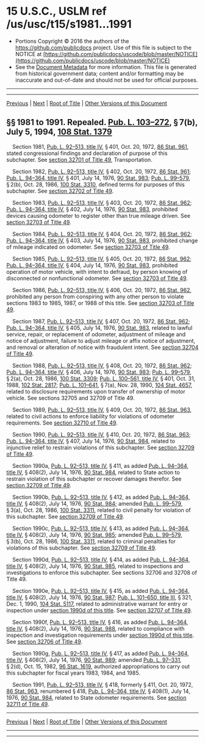 ---
---

# 15 U.S.C., USLM ref /us/usc/t15/s1981...1991

* Portions Copyright © 2016 the authors of the https://github.com/publicdocs project.
  Use of this file is subject to the NOTICE at [https://github.com/publicdocs/uscode/blob/master/NOTICE](https://github.com/publicdocs/uscode/blob/master/NOTICE)
* See the [Document Metadata](././../../../../..//README.md) for more information.
  This file is generated from historical government data; content and/or formatting may be inaccurate and out-of-date and should not be used for official purposes.

----------
----------

[Previous](./../../../../..//us/usc/t15/ch46/schIV/m__us_usc_t15_ch46_schIV.md) | [Next](./../../../../..//us/usc/t15/ch46/schV/m__us_usc_t15_ch46_schV.md) | [Root of Title](./../../../../../) | [Other Versions of this Document](https://publicdocs.github.io/go/links?ns=uslm&ref=%2Fus%2Fusc%2Ft15%2Fs1981...1991)

## §§ 1981 to 1991. Repealed. [Pub. L. 103–272][/us/pl/103/272], § 7(b), July 5, 1994, [108 Stat. 1379][/us/stat/108/1379]

    Section 1981, [Pub. L. 92–513, title IV][/us/pl/92/513/tIV], § 401, Oct. 20, 1972, [86 Stat. 961][/us/stat/86/961], stated congressional findings and declaration of purpose of this subchapter. See [section 32701 of Title 49][/us/usc/t49/s32701], Transportation.

    Section 1982, [Pub. L. 92–513, title IV][/us/pl/92/513/tIV], § 402, Oct. 20, 1972, [86 Stat. 961][/us/stat/86/961]; [Pub. L. 94–364, title IV][/us/pl/94/364/tIV], § 401, July 14, 1976, [90 Stat. 983][/us/stat/90/983]; [Pub. L. 99–579][/us/pl/99/579], § 2(b), Oct. 28, 1986, [100 Stat. 3310][/us/stat/100/3310], defined terms for purposes of this subchapter. See [section 32702 of Title 49][/us/usc/t49/s32702].

    Section 1983, [Pub. L. 92–513, title IV][/us/pl/92/513/tIV], § 403, Oct. 20, 1972, [86 Stat. 962][/us/stat/86/962]; [Pub. L. 94–364, title IV][/us/pl/94/364/tIV], § 402, July 14, 1976, [90 Stat. 983][/us/stat/90/983], prohibited devices causing odometer to register other than true mileage driven. See [section 32703 of Title 49][/us/usc/t49/s32703].

    Section 1984, [Pub. L. 92–513, title IV][/us/pl/92/513/tIV], § 404, Oct. 20, 1972, [86 Stat. 962][/us/stat/86/962]; [Pub. L. 94–364, title IV][/us/pl/94/364/tIV], § 403, July 14, 1976, [90 Stat. 983][/us/stat/90/983], prohibited change of mileage indicated on odometer. See [section 32703 of Title 49][/us/usc/t49/s32703].

    Section 1985, [Pub. L. 92–513, title IV][/us/pl/92/513/tIV], § 405, Oct. 20, 1972, [86 Stat. 962][/us/stat/86/962]; [Pub. L. 94–364, title IV][/us/pl/94/364/tIV], § 404, July 14, 1976, [90 Stat. 983][/us/stat/90/983], prohibited operation of motor vehicle, with intent to defraud, by person knowing of disconnected or nonfunctional odometer. See [section 32703 of Title 49][/us/usc/t49/s32703].

    Section 1986, [Pub. L. 92–513, title IV][/us/pl/92/513/tIV], § 406, Oct. 20, 1972, [86 Stat. 962][/us/stat/86/962], prohibited any person from conspiring with any other person to violate sections 1983 to 1985, 1987, or 1988 of this title. See [section 32703 of Title 49][/us/usc/t49/s32703].

    Section 1987, [Pub. L. 92–513, title IV][/us/pl/92/513/tIV], § 407, Oct. 20, 1972, [86 Stat. 962][/us/stat/86/962]; [Pub. L. 94–364, title IV][/us/pl/94/364/tIV], § 405, July 14, 1976, [90 Stat. 983][/us/stat/90/983], related to lawful service, repair, or replacement of odometer, adjustment of mileage and notice of adjustment, failure to adjust mileage or affix notice of adjustment, and removal or alteration of notice with fraudulent intent. See [section 32704 of Title 49][/us/usc/t49/s32704].

    Section 1988, [Pub. L. 92–513, title IV][/us/pl/92/513/tIV], § 408, Oct. 20, 1972, [86 Stat. 962][/us/stat/86/962]; [Pub. L. 94–364, title IV][/us/pl/94/364/tIV], § 406, July 14, 1976, [90 Stat. 983][/us/stat/90/983]; [Pub. L. 99–579][/us/pl/99/579], § 2(a), Oct. 28, 1986, [100 Stat. 3309][/us/stat/100/3309]; [Pub. L. 100–561, title IV][/us/pl/100/561/tIV], § 401, Oct. 31, 1988, [102 Stat. 2817][/us/stat/102/2817]; [Pub. L. 101–641][/us/pl/101/641], § 7(a), Nov. 28, 1990, [104 Stat. 4657][/us/stat/104/4657], related to disclosure requirements upon transfer of ownership of motor vehicle. See sections 32705 and 32709 of Title 49.

    Section 1989, [Pub. L. 92–513, title IV][/us/pl/92/513/tIV], § 409, Oct. 20, 1972, [86 Stat. 963][/us/stat/86/963], related to civil actions to enforce liability for violations of odometer requirements. See [section 32710 of Title 49][/us/usc/t49/s32710].

    Section 1990, [Pub. L. 92–513, title IV][/us/pl/92/513/tIV], § 410, Oct. 20, 1972, [86 Stat. 963][/us/stat/86/963]; [Pub. L. 94–364, title IV][/us/pl/94/364/tIV], § 407, July 14, 1976, [90 Stat. 984][/us/stat/90/984], related to injunctive relief to restrain violations of this subchapter. See [section 32709 of Title 49][/us/usc/t49/s32709].

    Section 1990a, [Pub. L. 92–513, title IV][/us/pl/92/513/tIV], § 411, as added [Pub. L. 94–364, title IV][/us/pl/94/364/tIV], § 408(2), July 14, 1976, [90 Stat. 984][/us/stat/90/984], related to State action to restrain violation of this subchapter or recover damages therefor. See [section 32709 of Title 49][/us/usc/t49/s32709].

    Section 1990b, [Pub. L. 92–513, title IV][/us/pl/92/513/tIV], § 412, as added [Pub. L. 94–364, title IV][/us/pl/94/364/tIV], § 408(2), July 14, 1976, [90 Stat. 984][/us/stat/90/984]; amended [Pub. L. 99–579][/us/pl/99/579], § 3(a), Oct. 28, 1986, [100 Stat. 3311][/us/stat/100/3311], related to civil penalty for violation of this subchapter. See [section 32709 of Title 49][/us/usc/t49/s32709].

    Section 1990c, [Pub. L. 92–513, title IV][/us/pl/92/513/tIV], § 413, as added [Pub. L. 94–364, title IV][/us/pl/94/364/tIV], § 408(2), July 14, 1976, [90 Stat. 985][/us/stat/90/985]; amended [Pub. L. 99–579][/us/pl/99/579], § 3(b), Oct. 28, 1986, [100 Stat. 3311][/us/stat/100/3311], related to criminal penalties for violations of this subchapter. See [section 32709 of Title 49][/us/usc/t49/s32709].

    Section 1990d, [Pub. L. 92–513, title IV][/us/pl/92/513/tIV], § 414, as added [Pub. L. 94–364, title IV][/us/pl/94/364/tIV], § 408(2), July 14, 1976, [90 Stat. 985][/us/stat/90/985], related to inspections and investigations to enforce this subchapter. See sections 32706 and 32708 of Title 49.

    Section 1990e, [Pub. L. 92–513, title IV][/us/pl/92/513/tIV], § 415, as added [Pub. L. 94–364, title IV][/us/pl/94/364/tIV], § 408(2), July 14, 1976, [90 Stat. 987][/us/stat/90/987]; [Pub. L. 101–650, title III][/us/pl/101/650/tIII], § 321, Dec. 1, 1990, [104 Stat. 5117][/us/stat/104/5117], related to administrative warrant for entry or inspection under [section 1990d of this title][/us/usc/t15/s1990d]. See [section 32707 of Title 49][/us/usc/t49/s32707].

    Section 1990f, [Pub. L. 92–513, title IV][/us/pl/92/513/tIV], § 416, as added [Pub. L. 94–364, title IV][/us/pl/94/364/tIV], § 408(2), July 14, 1976, [90 Stat. 988][/us/stat/90/988], related to compliance with inspection and investigation requirements under [section 1990d of this title][/us/usc/t15/s1990d]. See [section 32706 of Title 49][/us/usc/t49/s32706].

    Section 1990g, [Pub. L. 92–513, title IV][/us/pl/92/513/tIV], § 417, as added [Pub. L. 94–364, title IV][/us/pl/94/364/tIV], § 408(2), July 14, 1976, [90 Stat. 989][/us/stat/90/989]; amended [Pub. L. 97–331][/us/pl/97/331], § 2(d), Oct. 15, 1982, [96 Stat. 1619][/us/stat/96/1619], authorized appropriations to carry out this subchapter for fiscal years 1983, 1984, and 1985.

    Section 1991, [Pub. L. 92–513, title IV][/us/pl/92/513/tIV], § 418, formerly § 411, Oct. 20, 1972, [86 Stat. 963][/us/stat/86/963], renumbered § 418, [Pub. L. 94–364, title IV][/us/pl/94/364/tIV], § 408(1), July 14, 1976, [90 Stat. 984][/us/stat/90/984], related to State odometer requirements. See [section 32711 of Title 49][/us/usc/t49/s32711].

----------

[Previous](./../../../../..//us/usc/t15/ch46/schIV/m__us_usc_t15_ch46_schIV.md) | [Next](./../../../../..//us/usc/t15/ch46/schV/m__us_usc_t15_ch46_schV.md) | [Root of Title](./../../../../../) | [Other Versions of this Document](https://publicdocs.github.io/go/links?ns=uslm&ref=%2Fus%2Fusc%2Ft15%2Fs1981...1991)

----------
----------

[/us/pl/103/272]: https://publicdocs.github.io/go/links?ns=uslm&ref=%2Fus%2Fpl%2F103%2F272
[/us/stat/108/1379]: https://publicdocs.github.io/go/links?ns=uslm&ref=%2Fus%2Fstat%2F108%2F1379
[/us/pl/92/513/tIV]: https://publicdocs.github.io/go/links?ns=uslm&ref=%2Fus%2Fpl%2F92%2F513%2FtIV
[/us/stat/86/961]: https://publicdocs.github.io/go/links?ns=uslm&ref=%2Fus%2Fstat%2F86%2F961
[/us/usc/t49/s32701]: https://publicdocs.github.io/go/links?ns=uslm&ref=%2Fus%2Fusc%2Ft49%2Fs32701
[/us/pl/92/513/tIV]: https://publicdocs.github.io/go/links?ns=uslm&ref=%2Fus%2Fpl%2F92%2F513%2FtIV
[/us/stat/86/961]: https://publicdocs.github.io/go/links?ns=uslm&ref=%2Fus%2Fstat%2F86%2F961
[/us/pl/94/364/tIV]: https://publicdocs.github.io/go/links?ns=uslm&ref=%2Fus%2Fpl%2F94%2F364%2FtIV
[/us/stat/90/983]: https://publicdocs.github.io/go/links?ns=uslm&ref=%2Fus%2Fstat%2F90%2F983
[/us/pl/99/579]: https://publicdocs.github.io/go/links?ns=uslm&ref=%2Fus%2Fpl%2F99%2F579
[/us/stat/100/3310]: https://publicdocs.github.io/go/links?ns=uslm&ref=%2Fus%2Fstat%2F100%2F3310
[/us/usc/t49/s32702]: https://publicdocs.github.io/go/links?ns=uslm&ref=%2Fus%2Fusc%2Ft49%2Fs32702
[/us/pl/92/513/tIV]: https://publicdocs.github.io/go/links?ns=uslm&ref=%2Fus%2Fpl%2F92%2F513%2FtIV
[/us/stat/86/962]: https://publicdocs.github.io/go/links?ns=uslm&ref=%2Fus%2Fstat%2F86%2F962
[/us/pl/94/364/tIV]: https://publicdocs.github.io/go/links?ns=uslm&ref=%2Fus%2Fpl%2F94%2F364%2FtIV
[/us/stat/90/983]: https://publicdocs.github.io/go/links?ns=uslm&ref=%2Fus%2Fstat%2F90%2F983
[/us/usc/t49/s32703]: https://publicdocs.github.io/go/links?ns=uslm&ref=%2Fus%2Fusc%2Ft49%2Fs32703
[/us/pl/92/513/tIV]: https://publicdocs.github.io/go/links?ns=uslm&ref=%2Fus%2Fpl%2F92%2F513%2FtIV
[/us/stat/86/962]: https://publicdocs.github.io/go/links?ns=uslm&ref=%2Fus%2Fstat%2F86%2F962
[/us/pl/94/364/tIV]: https://publicdocs.github.io/go/links?ns=uslm&ref=%2Fus%2Fpl%2F94%2F364%2FtIV
[/us/stat/90/983]: https://publicdocs.github.io/go/links?ns=uslm&ref=%2Fus%2Fstat%2F90%2F983
[/us/usc/t49/s32703]: https://publicdocs.github.io/go/links?ns=uslm&ref=%2Fus%2Fusc%2Ft49%2Fs32703
[/us/pl/92/513/tIV]: https://publicdocs.github.io/go/links?ns=uslm&ref=%2Fus%2Fpl%2F92%2F513%2FtIV
[/us/stat/86/962]: https://publicdocs.github.io/go/links?ns=uslm&ref=%2Fus%2Fstat%2F86%2F962
[/us/pl/94/364/tIV]: https://publicdocs.github.io/go/links?ns=uslm&ref=%2Fus%2Fpl%2F94%2F364%2FtIV
[/us/stat/90/983]: https://publicdocs.github.io/go/links?ns=uslm&ref=%2Fus%2Fstat%2F90%2F983
[/us/usc/t49/s32703]: https://publicdocs.github.io/go/links?ns=uslm&ref=%2Fus%2Fusc%2Ft49%2Fs32703
[/us/pl/92/513/tIV]: https://publicdocs.github.io/go/links?ns=uslm&ref=%2Fus%2Fpl%2F92%2F513%2FtIV
[/us/stat/86/962]: https://publicdocs.github.io/go/links?ns=uslm&ref=%2Fus%2Fstat%2F86%2F962
[/us/usc/t49/s32703]: https://publicdocs.github.io/go/links?ns=uslm&ref=%2Fus%2Fusc%2Ft49%2Fs32703
[/us/pl/92/513/tIV]: https://publicdocs.github.io/go/links?ns=uslm&ref=%2Fus%2Fpl%2F92%2F513%2FtIV
[/us/stat/86/962]: https://publicdocs.github.io/go/links?ns=uslm&ref=%2Fus%2Fstat%2F86%2F962
[/us/pl/94/364/tIV]: https://publicdocs.github.io/go/links?ns=uslm&ref=%2Fus%2Fpl%2F94%2F364%2FtIV
[/us/stat/90/983]: https://publicdocs.github.io/go/links?ns=uslm&ref=%2Fus%2Fstat%2F90%2F983
[/us/usc/t49/s32704]: https://publicdocs.github.io/go/links?ns=uslm&ref=%2Fus%2Fusc%2Ft49%2Fs32704
[/us/pl/92/513/tIV]: https://publicdocs.github.io/go/links?ns=uslm&ref=%2Fus%2Fpl%2F92%2F513%2FtIV
[/us/stat/86/962]: https://publicdocs.github.io/go/links?ns=uslm&ref=%2Fus%2Fstat%2F86%2F962
[/us/pl/94/364/tIV]: https://publicdocs.github.io/go/links?ns=uslm&ref=%2Fus%2Fpl%2F94%2F364%2FtIV
[/us/stat/90/983]: https://publicdocs.github.io/go/links?ns=uslm&ref=%2Fus%2Fstat%2F90%2F983
[/us/pl/99/579]: https://publicdocs.github.io/go/links?ns=uslm&ref=%2Fus%2Fpl%2F99%2F579
[/us/stat/100/3309]: https://publicdocs.github.io/go/links?ns=uslm&ref=%2Fus%2Fstat%2F100%2F3309
[/us/pl/100/561/tIV]: https://publicdocs.github.io/go/links?ns=uslm&ref=%2Fus%2Fpl%2F100%2F561%2FtIV
[/us/stat/102/2817]: https://publicdocs.github.io/go/links?ns=uslm&ref=%2Fus%2Fstat%2F102%2F2817
[/us/pl/101/641]: https://publicdocs.github.io/go/links?ns=uslm&ref=%2Fus%2Fpl%2F101%2F641
[/us/stat/104/4657]: https://publicdocs.github.io/go/links?ns=uslm&ref=%2Fus%2Fstat%2F104%2F4657
[/us/pl/92/513/tIV]: https://publicdocs.github.io/go/links?ns=uslm&ref=%2Fus%2Fpl%2F92%2F513%2FtIV
[/us/stat/86/963]: https://publicdocs.github.io/go/links?ns=uslm&ref=%2Fus%2Fstat%2F86%2F963
[/us/usc/t49/s32710]: https://publicdocs.github.io/go/links?ns=uslm&ref=%2Fus%2Fusc%2Ft49%2Fs32710
[/us/pl/92/513/tIV]: https://publicdocs.github.io/go/links?ns=uslm&ref=%2Fus%2Fpl%2F92%2F513%2FtIV
[/us/stat/86/963]: https://publicdocs.github.io/go/links?ns=uslm&ref=%2Fus%2Fstat%2F86%2F963
[/us/pl/94/364/tIV]: https://publicdocs.github.io/go/links?ns=uslm&ref=%2Fus%2Fpl%2F94%2F364%2FtIV
[/us/stat/90/984]: https://publicdocs.github.io/go/links?ns=uslm&ref=%2Fus%2Fstat%2F90%2F984
[/us/usc/t49/s32709]: https://publicdocs.github.io/go/links?ns=uslm&ref=%2Fus%2Fusc%2Ft49%2Fs32709
[/us/pl/92/513/tIV]: https://publicdocs.github.io/go/links?ns=uslm&ref=%2Fus%2Fpl%2F92%2F513%2FtIV
[/us/pl/94/364/tIV]: https://publicdocs.github.io/go/links?ns=uslm&ref=%2Fus%2Fpl%2F94%2F364%2FtIV
[/us/stat/90/984]: https://publicdocs.github.io/go/links?ns=uslm&ref=%2Fus%2Fstat%2F90%2F984
[/us/usc/t49/s32709]: https://publicdocs.github.io/go/links?ns=uslm&ref=%2Fus%2Fusc%2Ft49%2Fs32709
[/us/pl/92/513/tIV]: https://publicdocs.github.io/go/links?ns=uslm&ref=%2Fus%2Fpl%2F92%2F513%2FtIV
[/us/pl/94/364/tIV]: https://publicdocs.github.io/go/links?ns=uslm&ref=%2Fus%2Fpl%2F94%2F364%2FtIV
[/us/stat/90/984]: https://publicdocs.github.io/go/links?ns=uslm&ref=%2Fus%2Fstat%2F90%2F984
[/us/pl/99/579]: https://publicdocs.github.io/go/links?ns=uslm&ref=%2Fus%2Fpl%2F99%2F579
[/us/stat/100/3311]: https://publicdocs.github.io/go/links?ns=uslm&ref=%2Fus%2Fstat%2F100%2F3311
[/us/usc/t49/s32709]: https://publicdocs.github.io/go/links?ns=uslm&ref=%2Fus%2Fusc%2Ft49%2Fs32709
[/us/pl/92/513/tIV]: https://publicdocs.github.io/go/links?ns=uslm&ref=%2Fus%2Fpl%2F92%2F513%2FtIV
[/us/pl/94/364/tIV]: https://publicdocs.github.io/go/links?ns=uslm&ref=%2Fus%2Fpl%2F94%2F364%2FtIV
[/us/stat/90/985]: https://publicdocs.github.io/go/links?ns=uslm&ref=%2Fus%2Fstat%2F90%2F985
[/us/pl/99/579]: https://publicdocs.github.io/go/links?ns=uslm&ref=%2Fus%2Fpl%2F99%2F579
[/us/stat/100/3311]: https://publicdocs.github.io/go/links?ns=uslm&ref=%2Fus%2Fstat%2F100%2F3311
[/us/usc/t49/s32709]: https://publicdocs.github.io/go/links?ns=uslm&ref=%2Fus%2Fusc%2Ft49%2Fs32709
[/us/pl/92/513/tIV]: https://publicdocs.github.io/go/links?ns=uslm&ref=%2Fus%2Fpl%2F92%2F513%2FtIV
[/us/pl/94/364/tIV]: https://publicdocs.github.io/go/links?ns=uslm&ref=%2Fus%2Fpl%2F94%2F364%2FtIV
[/us/stat/90/985]: https://publicdocs.github.io/go/links?ns=uslm&ref=%2Fus%2Fstat%2F90%2F985
[/us/pl/92/513/tIV]: https://publicdocs.github.io/go/links?ns=uslm&ref=%2Fus%2Fpl%2F92%2F513%2FtIV
[/us/pl/94/364/tIV]: https://publicdocs.github.io/go/links?ns=uslm&ref=%2Fus%2Fpl%2F94%2F364%2FtIV
[/us/stat/90/987]: https://publicdocs.github.io/go/links?ns=uslm&ref=%2Fus%2Fstat%2F90%2F987
[/us/pl/101/650/tIII]: https://publicdocs.github.io/go/links?ns=uslm&ref=%2Fus%2Fpl%2F101%2F650%2FtIII
[/us/stat/104/5117]: https://publicdocs.github.io/go/links?ns=uslm&ref=%2Fus%2Fstat%2F104%2F5117
[/us/usc/t15/s1990d]: https://publicdocs.github.io/go/links?ns=uslm&ref=%2Fus%2Fusc%2Ft15%2Fs1990d
[/us/usc/t49/s32707]: https://publicdocs.github.io/go/links?ns=uslm&ref=%2Fus%2Fusc%2Ft49%2Fs32707
[/us/pl/92/513/tIV]: https://publicdocs.github.io/go/links?ns=uslm&ref=%2Fus%2Fpl%2F92%2F513%2FtIV
[/us/pl/94/364/tIV]: https://publicdocs.github.io/go/links?ns=uslm&ref=%2Fus%2Fpl%2F94%2F364%2FtIV
[/us/stat/90/988]: https://publicdocs.github.io/go/links?ns=uslm&ref=%2Fus%2Fstat%2F90%2F988
[/us/usc/t15/s1990d]: https://publicdocs.github.io/go/links?ns=uslm&ref=%2Fus%2Fusc%2Ft15%2Fs1990d
[/us/usc/t49/s32706]: https://publicdocs.github.io/go/links?ns=uslm&ref=%2Fus%2Fusc%2Ft49%2Fs32706
[/us/pl/92/513/tIV]: https://publicdocs.github.io/go/links?ns=uslm&ref=%2Fus%2Fpl%2F92%2F513%2FtIV
[/us/pl/94/364/tIV]: https://publicdocs.github.io/go/links?ns=uslm&ref=%2Fus%2Fpl%2F94%2F364%2FtIV
[/us/stat/90/989]: https://publicdocs.github.io/go/links?ns=uslm&ref=%2Fus%2Fstat%2F90%2F989
[/us/pl/97/331]: https://publicdocs.github.io/go/links?ns=uslm&ref=%2Fus%2Fpl%2F97%2F331
[/us/stat/96/1619]: https://publicdocs.github.io/go/links?ns=uslm&ref=%2Fus%2Fstat%2F96%2F1619
[/us/pl/92/513/tIV]: https://publicdocs.github.io/go/links?ns=uslm&ref=%2Fus%2Fpl%2F92%2F513%2FtIV
[/us/stat/86/963]: https://publicdocs.github.io/go/links?ns=uslm&ref=%2Fus%2Fstat%2F86%2F963
[/us/pl/94/364/tIV]: https://publicdocs.github.io/go/links?ns=uslm&ref=%2Fus%2Fpl%2F94%2F364%2FtIV
[/us/stat/90/984]: https://publicdocs.github.io/go/links?ns=uslm&ref=%2Fus%2Fstat%2F90%2F984
[/us/usc/t49/s32711]: https://publicdocs.github.io/go/links?ns=uslm&ref=%2Fus%2Fusc%2Ft49%2Fs32711


